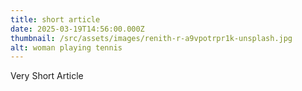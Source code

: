 ```yaml
---
title: short article
date: 2025-03-19T14:56:00.000Z
thumbnail: /src/assets/images/renith-r-a9vpotrpr1k-unsplash.jpg
alt: woman playing tennis
---
```

Very Short Article
